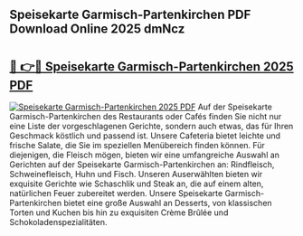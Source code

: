 ## Speisekarte Garmisch-Partenkirchen PDF Download Online 2025 dmNcz

# <h2><a href="http://gcah7a.nevu.top/?p=Speisekarte+Garmisch-Partenkirchen">🔗 👉🔴 Speisekarte Garmisch-Partenkirchen 2025 PDF</a></h2>

[![Speisekarte Garmisch-Partenkirchen 2025 PDF](https://i.imgur.com/dBaPXMq.png)](http://gcah7a.nevu.top/?p=Speisekarte+Garmisch-Partenkirchen)
Auf der Speisekarte Garmisch-Partenkirchen des Restaurants oder Cafés finden Sie nicht nur eine Liste der vorgeschlagenen Gerichte, sondern auch etwas, das für Ihren Geschmack köstlich und passend ist. Unsere Cafeteria bietet leichte und frische Salate, die Sie im speziellen Menübereich finden können. Für diejenigen, die Fleisch mögen, bieten wir eine umfangreiche Auswahl an Gerichten auf der Speisekarte Garmisch-Partenkirchen an: Rindfleisch, Schweinefleisch, Huhn und Fisch. Unseren Auserwählten bieten wir exquisite Gerichte wie Schaschlik und Steak an, die auf einem alten, natürlichen Feuer zubereitet werden. Unsere Speisekarte Garmisch-Partenkirchen bietet eine große Auswahl an Desserts, von klassischen Torten und Kuchen bis hin zu exquisiten Crème Brûlée und Schokoladenspezialitäten.

